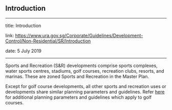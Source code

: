 ## Introduction
---
title: Introduction

link: https://www.ura.gov.sg/Corporate/Guidelines/Development-Control/Non-Residential/SR/Introduction

date: 5 July 2019

---


Sports and Recreation (S&R) developments comprise sports complexes, water sports centres, stadiums, golf courses, recreation clubs, resorts, and marinas. These are zoned Sports and Recreation in the Master Plan.

Except for golf course developments, all other sports and recreation uses or developments share similar planning parameters and guidelines. Refer [here](https://www.ura.gov.sg/Corporate/Guidelines/Development-Control/Non-Residential/SR/Golf) for additional planning parameters and guidelines which apply to golf courses.



